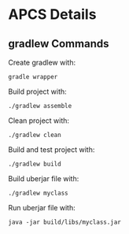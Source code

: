 # APCS Details

## gradlew Commands

Create gradlew with:
```
gradle wrapper
```

Build project with:
```
./gradlew assemble
```

Clean project with:
```
./gradlew clean
```

Build and test project with:
```
./gradlew build
```

Build uberjar file with:
```
./gradlew myclass
```

Run uberjar file with:
```
java -jar build/libs/myclass.jar
```